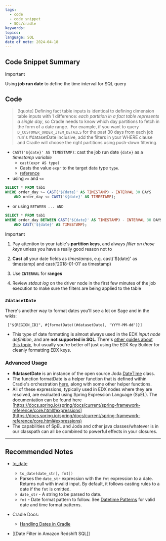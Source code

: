```yaml
---
tags:
  - code
  - code_snippet
  - SQL/cradle
keywords: 
topics: 
language: SQL
date of note: 2024-04-18
---
```


## Code Snippet Summary

>[!important] 
>Using **job run date** to define the time interval for SQL query


## Code

>[!quote]
>Defining fact table inputs is identical to defining dimension table inputs with 1 difference: *each partition in a fact table represents a single day*, so Cradle needs to know which day partitions to fetch in the form of a date range.  For example, if you want to query `D_CUSTOMER_ORDER_ITEM_DETAILS` for the past 30 days from each job run's #datasetDate inclusive, add the filters in your WHERE clause and Cradle will choose the right partitions using push-down filtering.

- `CAST('${date}' AS TIMESTAMP)`: cast the job run date `{date}` as a *timestamp variable*
	- `cast(expr AS type)`
	- Casts the value `expr` to the target data type `type`.
	- [reference](https://spark.apache.org/docs/latest/api/sql/index.html#cast)
- using `>=` and `<=` 

```sql
SELECT * FROM tab1 
WHERE order_day >= CAST('${date}' AS TIMESTAMP) - INTERVAL 30 DAYS
    AND order_day <= CAST('${date}' AS TIMESTAMP);
```

- or using `BETWEEN ... AND`

```sql
SELECT * FROM tab1 
WHERE order_day BETWEEN CAST('${date}' AS TIMESTAMP) - INTERVAL 30 DAYS    
	AND CAST('${date}' AS TIMESTAMP);
```


>[!important]
>1) Pay attention to your table's **partition keys**, and always *filter on those keys* unless you have a really good reason not to
> 
> 2) **Cast** all your date fields as *timestamps*, e.g. cast('${date}' as timestamp) and cast('2018-01-01' as timestamp)
> 
> 3) Use **`INTERVAL`** for **ranges**
> 
> 4) Review *stdout log* on the driver node in the first few minutes of the job execution to make sure the filters are being applied to the table

### `#datasetDate`

There's another way to format dates you'll see a lot on Sage and in the wikis:

```plain
 ["${REGION_ID}", #{formatDate((#datasetDate), 'YYYY-MM-dd')}] 
```

- This type of date formatting is almost always used in the EDX *input node definition*, and are **not supported in SQL**. There's [other guides about this topic](https://w.amazon.com/index.php/Dryad/Getting%20Started/Dryad%20SQL%20Users%20Guide#HTemplatevariables2Cdynamicdates2CandSPELexpressions), but usually you're better off just using the EDX Key Builder for cleanly formatting EDX keys. 


### Advanced Usage

- **#datasetDate** is an instance of the open source Joda [DateTime](https://code.amazon.com/packages/Loganalyzer/blobs/ebb23e51eca0877a7060e7cac555e20ef9f62ea6/--/lib/joda-time-2.9.7/src/main/java/org/joda/time/DateTime.java#L73) class.
- The function formatDate is a helper function that is defined within Cradle's orchestration [here](https://code.amazon.com/packages/OmniFlowControlSubsystem/blobs/0ac4cc689db61fa16bcfd92ae4488d90b2d3e246/--/src/com/amazon/rps/omniflow/control/util/JodaDateTimeFunctions.java#L29), along with some other helper functions.
- All of these expressions, typically used in EDX nodes where they are resolved, are evaluated using Spring Expression Language (SpEL). The documentation can be found here [https://docs.spring.io/spring/docs/current/spring-framework-reference/core.html#expressions](https://docs.spring.io/spring/docs/current/spring-framework-reference/core.html#expressions)
- The capabilities of SpEL and Joda and other java classes/whatever is in our classpath can all be combined to powerful effects in your closures.

-----------
##  Recommended Notes


- [to_date](https://spark.apache.org/docs/latest/api/sql/index.html#to_date)
	- `to_date(date_str[, fmt])` 
	- Parses the `date_str` expression with the `fmt` expression to a date. Returns null with invalid input. By default, it follows casting rules to a date if the `fmt` is omitted.
	- `date_str` - A string to be parsed to date.
	- `fmt` - Date format pattern to follow. See [Datetime Patterns](https://spark.apache.org/docs/latest/sql-ref-datetime-pattern.html) for valid date and time format patterns.



- Cradle Docs: 
	- [Handling Dates in Cradle](https://w.amazon.com/bin/view/BDT/Products/Cradle/Docs/HandlingDates)

- [[Date Filter in Amazon Redshift SQL]]